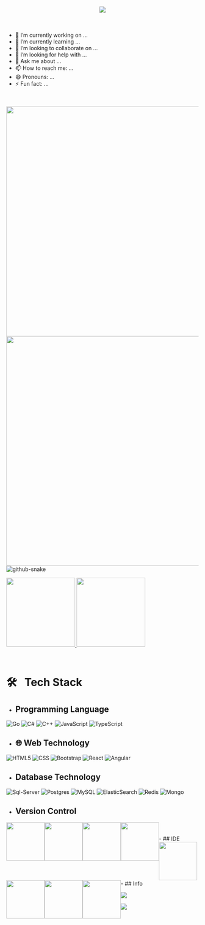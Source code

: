 <h1 align="center">
  <img src="https://readme-typing-svg.herokuapp.com/?font=Righteous&size=35&center=true&vCenter=true&width=500&height=70&duration=4000&lines=Hammaga+Salom+!+👋;+Men+Rashidov+Azizbek+!;+Men+Dasturchiman+!;+Azizbek+eng+zo'ri+😎" />
</h1>
<br>

- 🔭 I’m currently working on ...
- 🌱 I’m currently learning ...
- 👯 I’m looking to collaborate on ...
- 🤔 I’m looking for help with ...
- 💬 Ask me about ...
- 📫 How to reach me: ...
- 😄 Pronouns: ...
- ⚡ Fun fact: ...

<br>
<p align="center">
  <img style="float:left" src="https://gidigi.com/cdn/love.gif" width="800" height="600"/><br>
   <img style="float:left" src="https://user-images.githubusercontent.com/89845641/220167426-0c5f630e-6d56-4617-9775-71c2bd025b4f.gif" width="800" height="600"/>
</p>

<br>
<picture>
<source media="(prefers-color-scheme: dark)" srcset="https://github.com/vic1707/vic1707/blob/output/github-snake-dark.svg" >
<source media="(prefers-color-scheme: light)" srcset="https://github.com/vic1707/vic1707/blob/output/github-snake.svg">
<img alt="github-snake" src="https://github.com/vic1707/vic1707/blob/output/github-snake.svg">
</picture>

<br>

<p>
<a href="https://coderstats.net/github/#Dentrax">
  <img height="180em" src="https://github-readme-stats-eight-theta.vercel.app/api?username=buronbekdev&show_icons=true&theme=algolia&include_all_commits=true&count_private=true&line_height=26"/>
  <img height="180em" src="https://github-readme-stats-eight-theta.vercel.app/api/top-langs/?username=buronbekdev&layout=compact&langs_count=8&theme=algolia&line_height=26"/>
</a>
</p> </br>


# 🛠 &nbsp; Tech Stack

- ##  Programming Language &nbsp;
![Go](https://img.icons8.com/color/2x/golang.png)
![C#](https://img.icons8.com/color/2x/c-sharp-logo-2.png)
![C++](https://img.icons8.com/color/2x/c-plus-plus-logo.png)
![JavaScript](https://img.icons8.com/fluency/2x/javascript.png)
![TypeScript](https://img.icons8.com/fluency/2x/typescript--v2.png)
-  ## 🌐 Web Technology &nbsp;
![HTML5](https://img.icons8.com/color/2x/html-5.png)
![CSS](https://img.icons8.com/fluency/2x/css3.png)
![Bootstrap](https://img.icons8.com/color/2x/bootstrap.png)
![React](https://img.icons8.com/color/2x/react-native.png)
![Angular](https://img.icons8.com/color/2x/angularjs.png)
- ##  Database Technology &nbsp;
![Sql-Server](https://img.icons8.com/color/2x/microsoft-sql-server.png)
![Postgres](https://img.icons8.com/color/2x/postgreesql.png)
![MySQL](https://img.icons8.com/color/2x/mysql-logo.png)
![ElasticSearch](https://img.icons8.com/color/2x/elasticsearch.png)
![Redis](https://img.icons8.com/color/2x/redis.png)
![Mongo](https://img.icons8.com/color/2x/mongodb.png)
- ##  Version Control &nbsp;
<img style="float:left"  src="https://img.icons8.com/color/2x/git.png" width="100" height="100"/>  
<img style="float:left"  src="https://img.icons8.com/nolan/2x/github.png" width="100" height="100"/>
<img style="float:left"  src="https://img.icons8.com/color/2x/gitlab.png" width="100" height="100"/>
<img style="float:left"  src="https://img.icons8.com/color/2x/bitbucket.png" width="100" height="100"/>  </br></br>
- ##  IDE  &nbsp;
<img style="float:left"  src="https://img.icons8.com/fluency/2x/visual-studio.png" width="100" height="100"/>  
<img style="float:left"  src="https://img.icons8.com/color/2x/visual-studio-code-2019.png" width="100" height="100"/>
<img style="float:left"  src="https://www.alternatifle.com/wp-content/uploads/2020/01/5e27cfead28a0.png" width="100" height="100"/>
<img style="float:left"  src="https://www.alternatifle.com/wp-content/uploads/2020/11/5fab82a49fa1b.png" width="100" height="100"/>  </br></br>
- ## Info &nbsp;

![](./profile-green-animate.svg)


![](https://github.com/Buronbekdev/Buronbekdev/blob/output/github-contribution-grid-snake.svg)


<!--
**Buronbek/Buronbek** is a ✨ _special_ ✨ repository because its `README.md` (this file) appears on your GitHub profile.

Here are some ideas to get you started:

- 🔭 I’m currently working on ...
- 🌱 I’m currently learning ...
- 👯 I’m looking to collaborate on ...
- 🤔 I’m looking for help with ...
- 💬 Ask me about ...
- 📫 How to reach me: ...
- 😄 Pronouns: ...
- ⚡ Fun fact: ...
-->


<!--
**Buronbekdev/Buronbekdev** is a ✨ _special_ ✨ repository because its `README.md` (this file) appears on your GitHub profile.

Here are some ideas to get you started:

- 🔭 I’m currently working on ...
- 🌱 I’m currently learning ...
- 👯 I’m looking to collaborate on ...
- 🤔 I’m looking for help with ...
- 💬 Ask me about ...
- 📫 How to reach me: ...
- 😄 Pronouns: ...
- ⚡ Fun fact: ...
-->
<!--
**kevindevelop1r/kevindevelop1r** is a ✨ _special_ ✨ repository because its `README.md` (this file) appears on your GitHub profile.

Here are some ideas to get you started:

- 🔭 I’m currently working on ...
- 🌱 I’m currently learning ...
- 👯 I’m looking to collaborate on ...
- 🤔 I’m looking for help with ...
- 💬 Ask me about ...
- 📫 How to reach me: ...
- 😄 Pronouns: ...
- ⚡ Fun fact: ...
-->
